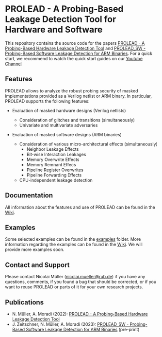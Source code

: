 # PROLEAD - A Probing-Based Leakage Detection Tool for Hardware and Software
This repository contains the source code for the papers <a href="https://tches.iacr.org/index.php/TCHES/article/view/9822">PROLEAD - A Probing-Based Hardware Leakage Detection Tool</a> and <a href="https://eprint.iacr.org/2023/034.pdf">PROLEAD_SW - Probing-Based Software Leakage Detection for ARM Binaries</a>.
For a quick start, we recommend to watch the quick start guides on our <a href="https://www.youtube.com/channel/UCTCuC2NMxaFPtDb4yGHHwTg">Youtube Channel</a>

## Features
PROLEAD allows to analyze the robust probing security of masked implementations provided as a Verilog netlist or ARM binary. In particular, PROLEAD supports the following features:

- Evaluation of masked hardware designs (Verilog netlists)
  - Consideration of glitches and transitions (simultaneously) 
  - Univariate and multivariate adversaries
  
- Evaluation of masked software designs (ARM binaries)  
  - Consideration of various micro-architectural effects (simultaneously)
    - Neighbor Leakage Effects
    - Bit-wise Interaction Leakages
    - Memory Overwrite Effects
    - Memory Remnant Effecs
    - Pipeline Register Overwrites
    - Pipeline Forwarding Effects
  - CPU-independent leakage detection  

## Documentation
All information about the features and use of PROLEAD can be found in the <a href="https://github.com/ChairImpSec/PROLEAD/wiki">Wiki</a>.

## Examples
Some selected examples can be found in the <a href="https://github.com/ChairImpSec/PROLEAD/tree/main/examples">examples</a> folder. More information regarding the examples can be found in the <a href="https://github.com/ChairImpSec/PROLEAD/wiki/Examples">Wiki</a>. We will provide more examples soon.

## Contact and Support
Please contact Nicolai Müller (nicolai.mueller@rub.de) if you have any questions, comments, if you found a bug that should be corrected, or if you want to reuse PROLEAD or parts of it for your own research projects.

## Publications 
- N. Müller, A. Moradi (2022): <a href="https://tches.iacr.org/index.php/TCHES/article/view/9822">PROLEAD - A Probing-Based Hardware Leakage Detection Tool</a>
- J. Zeitschner, N. Müller, A. Moradi (2023): <a href="https://eprint.iacr.org/2023/034.pdf">PROLEAD_SW - Probing-Based Software Leakage Detection for ARM Binaries</a> (pre-print)
